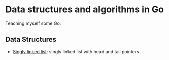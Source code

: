 # Data structures and algorithms in Go

Teaching myself some Go.

## Data Structures

* [Singly linked list](pkg/ds/singly_linked_list.go): singly linked list with head and tail pointers